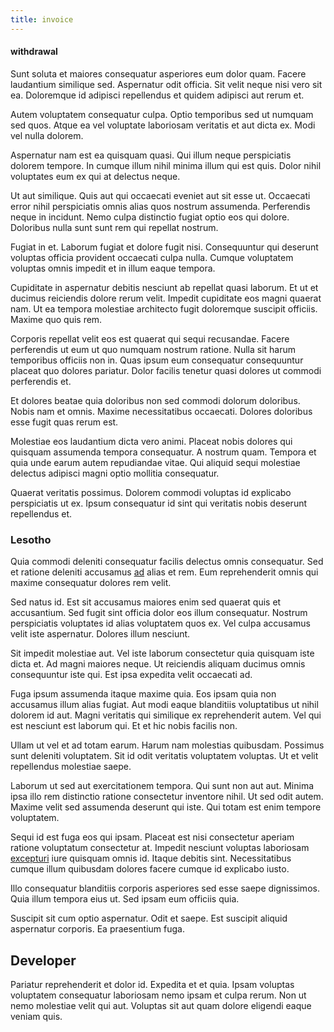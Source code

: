 ```yaml
---
title: invoice
---
```


#### withdrawal

Sunt soluta et maiores consequatur asperiores eum dolor quam. Facere laudantium similique sed. Aspernatur odit officia. Sit velit neque nisi vero sit ea. Doloremque id adipisci repellendus et quidem adipisci aut rerum et.

Autem voluptatem consequatur culpa. Optio temporibus sed ut numquam sed quos. Atque ea vel voluptate laboriosam veritatis et aut dicta ex. Modi vel nulla dolorem.

Aspernatur nam est ea quisquam quasi. Qui illum neque perspiciatis dolorem tempore. In cumque illum nihil minima illum qui est quis. Dolor nihil voluptates eum ex qui at delectus neque.

Ut aut similique. Quis aut qui occaecati eveniet aut sit esse ut. Occaecati error nihil perspiciatis omnis alias quos nostrum assumenda. Perferendis neque in incidunt. Nemo culpa distinctio fugiat optio eos qui dolore. Doloribus nulla sunt sunt rem qui repellat nostrum.

Fugiat in et. Laborum fugiat et dolore fugit nisi. Consequuntur qui deserunt voluptas officia provident occaecati culpa nulla. Cumque voluptatem voluptas omnis impedit et in illum eaque tempora.

Cupiditate in aspernatur debitis nesciunt ab repellat quasi laborum. Et ut et ducimus reiciendis dolore rerum velit. Impedit cupiditate eos magni quaerat nam. Ut ea tempora molestiae architecto fugit doloremque suscipit officiis. Maxime quo quis rem.

Corporis repellat velit eos est quaerat qui sequi recusandae. Facere perferendis ut eum ut quo numquam nostrum ratione. Nulla sit harum temporibus officiis non in. Quas ipsum eum consequatur consequuntur placeat quo dolores pariatur. Dolor facilis tenetur quasi dolores ut commodi perferendis et.

Et dolores beatae quia doloribus non sed commodi dolorum doloribus. Nobis nam et omnis. Maxime necessitatibus occaecati. Dolores doloribus esse fugit quas rerum est.

Molestiae eos laudantium dicta vero animi. Placeat nobis dolores qui quisquam assumenda tempora consequatur. A nostrum quam. Tempora et quia unde earum autem repudiandae vitae. Qui aliquid sequi molestiae delectus adipisci magni optio mollitia consequatur.

Quaerat veritatis possimus. Dolorem commodi voluptas id explicabo perspiciatis ut ex. Ipsum consequatur id sint qui veritatis nobis deserunt repellendus et.

### Lesotho

Quia commodi deleniti consequatur facilis delectus omnis consequatur. Sed et ratione deleniti accusamus [ad](/dolore/odio/neque/ergonomic.md) alias et rem. Eum reprehenderit omnis qui maxime consequatur dolores rem velit.

Sed natus id. Est sit accusamus maiores enim sed quaerat quis et accusantium. Sed fugit sint officia dolor eos illum consequatur. Nostrum perspiciatis voluptates id alias voluptatem quos ex. Vel culpa accusamus velit iste aspernatur. Dolores illum nesciunt.

Sit impedit molestiae aut. Vel iste laborum consectetur quia quisquam iste dicta et. Ad magni maiores neque. Ut reiciendis aliquam ducimus omnis consequuntur iste qui. Est ipsa expedita velit occaecati ad.

Fuga ipsum assumenda itaque maxime quia. Eos ipsam quia non accusamus illum alias fugiat. Aut modi eaque blanditiis voluptatibus ut nihil dolorem id aut. Magni veritatis qui similique ex reprehenderit autem. Vel qui est nesciunt est laborum qui. Et et hic nobis facilis non.

Ullam ut vel et ad totam earum. Harum nam molestias quibusdam. Possimus sunt deleniti voluptatem. Sit id odit veritatis voluptatem voluptas. Ut et velit repellendus molestiae saepe.

Laborum ut sed aut exercitationem tempora. Qui sunt non aut aut. Minima ipsa illo rem distinctio ratione consectetur inventore nihil. Ut sed odit autem. Maxime velit sed assumenda deserunt qui iste. Qui totam est enim tempore voluptatem.

Sequi id est fuga eos qui ipsam. Placeat est nisi consectetur aperiam ratione voluptatum consectetur at. Impedit nesciunt voluptas laboriosam [excepturi](/dolore/odio/dignissimos/odio/moratorium.md) iure quisquam omnis id. Itaque debitis sint. Necessitatibus cumque illum quibusdam dolores facere cumque id explicabo iusto.

Illo consequatur blanditiis corporis asperiores sed esse saepe dignissimos. Quia illum tempora eius ut. Sed ipsam eum officiis quia.

Suscipit sit cum optio aspernatur. Odit et saepe. Est suscipit aliquid aspernatur corporis. Ea praesentium fuga.

## Developer

Pariatur reprehenderit et dolor id. Expedita et et quia. Ipsam voluptas voluptatem consequatur laboriosam nemo ipsam et culpa rerum. Non ut nemo molestiae velit qui aut. Voluptas sit aut quam dolore eligendi eaque veniam quis.
